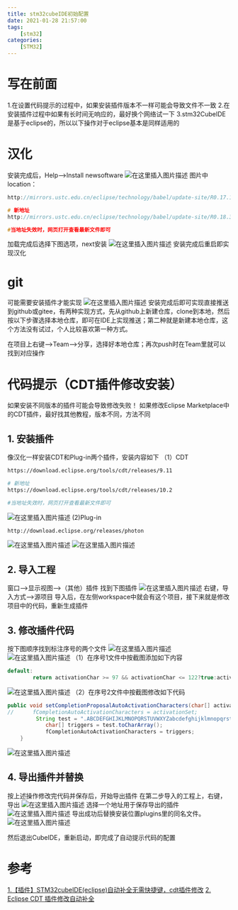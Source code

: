 ```yaml
---
title: stm32cubeIDE初始配置
date: 2021-01-28 21:57:00
tags: 
    [stm32] 
categories: 
    [STM32]
---
```

# 写在前面
1.在设置代码提示的过程中，如果安装插件版本不一样可能会导致文件不一致
2.在安装插件过程中如果有长时间无响应的，最好换个网络试一下
3.stm32CubeIDE是基于eclipse的，所以以下操作对于eclipse基本是同样适用的
# 汉化
安装完成后，Help-->Install newsoftware
![在这里插入图片描述](https://img-blog.csdnimg.cn/20200824224017732.png?x-oss-process=image/watermark,type_ZmFuZ3poZW5naGVpdGk,shadow_10,text_aHR0cHM6Ly9ibG9nLmNzZG4ubmV0L3FxXzQ1MTcyMTU2,size_16,color_FFFFFF,t_70#pic_center)
图片中location：

```c
http://mirrors.ustc.edu.cn/eclipse/technology/babel/update-site/R0.17.1/2019-12/

# 新地址
http://mirrors.ustc.edu.cn/eclipse/technology/babel/update-site/R0.18.3/2021-03/

#当地址失效时，网页打开查看最新文件即可
```

加载完成后选择下图选项，next安装
![在这里插入图片描述](https://img-blog.csdnimg.cn/20200824224152619.png?x-oss-process=image/watermark,type_ZmFuZ3poZW5naGVpdGk,shadow_10,text_aHR0cHM6Ly9ibG9nLmNzZG4ubmV0L3FxXzQ1MTcyMTU2,size_16,color_FFFFFF,t_70#pic_center)
安装完成后重启即实现汉化

# git
可能需要安装插件才能实现
![在这里插入图片描述](https://img-blog.csdnimg.cn/20200825001943430.png?x-oss-process=image/watermark,type_ZmFuZ3poZW5naGVpdGk,shadow_10,text_aHR0cHM6Ly9ibG9nLmNzZG4ubmV0L3FxXzQ1MTcyMTU2,size_16,color_FFFFFF,t_70#pic_center)
安装完成后即可实现直接推送到github或gitee，有两种实现方式，先从github上新建仓库，clone到本地，然后按以下步骤选择本地仓库，即可在IDE上实现推送；第二种就是新建本地仓库，这个方法没有试过，个人比较喜欢第一种方式。

在项目上右键-->Team-->分享，选择好本地仓库；再次push时在Team里就可以找到对应操作

# 代码提示（CDT插件修改安装）
如果安装不同版本的插件可能会导致修改失败！
如果修改Eclipse Marketplace中的CDT插件，最好找其他教程，版本不同，方法不同

## 1. 安装插件

像汉化一样安装CDT和Plug-in两个插件，安装内容如下
（1）CDT

```bash
https://download.eclipse.org/tools/cdt/releases/9.11

# 新地址
https://download.eclipse.org/tools/cdt/releases/10.2

#当地址失效时，网页打开查看最新文件即可
```
![在这里插入图片描述](https://img-blog.csdnimg.cn/20200824225930786.png?x-oss-process=image/watermark,type_ZmFuZ3poZW5naGVpdGk,shadow_10,text_aHR0cHM6Ly9ibG9nLmNzZG4ubmV0L3FxXzQ1MTcyMTU2,size_16,color_FFFFFF,t_70#pic_center)
(2)Plug-in

```bash
http://download.eclipse.org/releases/photon
```
![在这里插入图片描述](https://img-blog.csdnimg.cn/20200824231351446.png?x-oss-process=image/watermark,type_ZmFuZ3poZW5naGVpdGk,shadow_10,text_aHR0cHM6Ly9ibG9nLmNzZG4ubmV0L3FxXzQ1MTcyMTU2,size_16,color_FFFFFF,t_70#pic_center)
![在这里插入图片描述](https://img-blog.csdnimg.cn/20200824231409659.png?x-oss-process=image/watermark,type_ZmFuZ3poZW5naGVpdGk,shadow_10,text_aHR0cHM6Ly9ibG9nLmNzZG4ubmV0L3FxXzQ1MTcyMTU2,size_16,color_FFFFFF,t_70#pic_center)
## 2. 导入工程
窗口-->显示视图-->（其他）插件
找到下图插件
![在这里插入图片描述](https://img-blog.csdnimg.cn/2020082423330418.png?x-oss-process=image/watermark,type_ZmFuZ3poZW5naGVpdGk,shadow_10,text_aHR0cHM6Ly9ibG9nLmNzZG4ubmV0L3FxXzQ1MTcyMTU2,size_16,color_FFFFFF,t_70#pic_center)
右键，导入方式-->源项目
导入后，在左侧workspace中就会有这个项目，接下来就是修改项目中的代码，重新生成插件
## 3. 修改插件代码
按下图顺序找到标注序号的两个文件
![在这里插入图片描述](https://img-blog.csdnimg.cn/20200824233509769.png?x-oss-process=image/watermark,type_ZmFuZ3poZW5naGVpdGk,shadow_10,text_aHR0cHM6Ly9ibG9nLmNzZG4ubmV0L3FxXzQ1MTcyMTU2,size_16,color_FFFFFF,t_70#pic_center)
![在这里插入图片描述](https://img-blog.csdnimg.cn/20200824233721967.png?x-oss-process=image/watermark,type_ZmFuZ3poZW5naGVpdGk,shadow_10,text_aHR0cHM6Ly9ibG9nLmNzZG4ubmV0L3FxXzQ1MTcyMTU2,size_16,color_FFFFFF,t_70#pic_center)
（1）在序号1文件中按截图添加如下内容

```java
default:
		return activationChar >= 97 && activationChar <= 122?true:activationChar >= 65 && activationChar <= 90; 
```

![在这里插入图片描述](https://img-blog.csdnimg.cn/20200824234001365.png?x-oss-process=image/watermark,type_ZmFuZ3poZW5naGVpdGk,shadow_10,text_aHR0cHM6Ly9ibG9nLmNzZG4ubmV0L3FxXzQ1MTcyMTU2,size_16,color_FFFFFF,t_70#pic_center)
（2）在序号2文件中按截图修改如下代码

```java
public void setCompletionProposalAutoActivationCharacters(char[] activationSet) {
//		fCompletionAutoActivationCharacters = activationSet;
		 String test = ".ABCDEFGHIJKLMNOPQRSTUVWXYZabcdefghijklmnopqrstuvwxyz";
	        char[] triggers = test.toCharArray();
	        fCompletionAutoActivationCharacters = triggers;
	}
```
![在这里插入图片描述](https://img-blog.csdnimg.cn/20200824234247208.png?x-oss-process=image/watermark,type_ZmFuZ3poZW5naGVpdGk,shadow_10,text_aHR0cHM6Ly9ibG9nLmNzZG4ubmV0L3FxXzQ1MTcyMTU2,size_16,color_FFFFFF,t_70#pic_center)
## 4. 导出插件并替换
按上述操作修改完代码并保存后，开始导出插件
在第二步导入的工程上，右键，导出
![在这里插入图片描述](https://img-blog.csdnimg.cn/20200824234627453.png?x-oss-process=image/watermark,type_ZmFuZ3poZW5naGVpdGk,shadow_10,text_aHR0cHM6Ly9ibG9nLmNzZG4ubmV0L3FxXzQ1MTcyMTU2,size_16,color_FFFFFF,t_70#pic_center)
选择一个地址用于保存导出的插件
![在这里插入图片描述](https://img-blog.csdnimg.cn/20200824234655844.png?x-oss-process=image/watermark,type_ZmFuZ3poZW5naGVpdGk,shadow_10,text_aHR0cHM6Ly9ibG9nLmNzZG4ubmV0L3FxXzQ1MTcyMTU2,size_16,color_FFFFFF,t_70#pic_center)
导出成功后替换安装位置plugins里的同名文件。
![在这里插入图片描述](https://img-blog.csdnimg.cn/20200825182000540.png?x-oss-process=image/watermark,type_ZmFuZ3poZW5naGVpdGk,shadow_10,text_aHR0cHM6Ly9ibG9nLmNzZG4ubmV0L3FxXzQ1MTcyMTU2,size_16,color_FFFFFF,t_70#pic_center)

然后退出CubeIDE，重新启动，即完成了自动提示代码的配置


# 参考
[1.【插件】STM32cubeIDE(eclipse)自动补全无需快捷键，cdt插件修改](https://blog.csdn.net/na2wo4/article/details/105631236)
[2. Eclipse CDT 插件修改自动补全](https://www.cnblogs.com/luyl/p/12057762.html)
